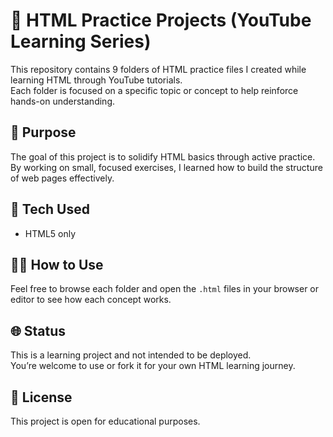 # 🧪 HTML Practice Projects (YouTube Learning Series)

This repository contains 9 folders of HTML practice files I created while learning HTML through YouTube tutorials.  
Each folder is focused on a specific topic or concept to help reinforce hands-on understanding.

## 🎯 Purpose

The goal of this project is to solidify HTML basics through active practice.  
By working on small, focused exercises, I learned how to build the structure of web pages effectively.

## 🧰 Tech Used

- HTML5 only

## 👨‍💻 How to Use

Feel free to browse each folder and open the `.html` files in your browser or editor to see how each concept works.

## 🌐 Status

This is a learning project and not intended to be deployed.  
You’re welcome to use or fork it for your own HTML learning journey.

## 📄 License

This project is open for educational purposes.
